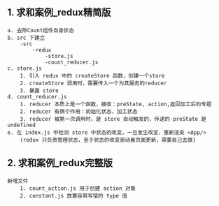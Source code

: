 ## 1. 求和案例_redux精简版
    a. 去除Count组件自身状态
    b. src 下建立
        -src
            -redux
                -store.js
                -count_reducer.js
    c. store.js
        1. 引入 redux 中的 createStore 函数，创建一个store
        2. createStore 调用时，需要传入一个为其服务的reducer
        3. 暴露 store 
    d. count_reducer.js
        1. reducer 本质上是一个函数，接收：preState, action,返回加工后的专题
        2. reducer 有俩个作用：初始化状态，加工状态
        3. reducer 被第一次调用时，是 store 自动触发的，传递的 preState 是 undefined
    e. 在 index.js 中检测 store 中状态的改变，一旦发生改变，重新渲染 <App/>
        (redux 只负责管理状态，至于状态的改变驱动着页面更新，需要自己去做)

## 2. 求和案例_redux完整版
    新增文件
        1. count_action.js 用于创建 action 对象
        2. constant.js 放置容易写错的 type 值